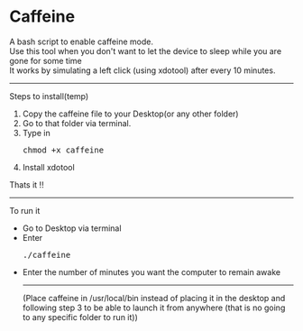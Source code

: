 # Caffeine
A bash script to enable caffeine mode.<br>
Use this tool when you don't want to let the device to sleep while you are gone for some time<br>
It works by simulating a left click (using xdotool) after every 10 minutes.<br>
<hr>
Steps to install(temp)
<ol>
<li>Copy the caffeine file to your Desktop(or any other folder)</li>
<li>Go to that folder via terminal.</li>
<li>Type in <pre>chmod +x caffeine</pre></li>
<li>Install xdotool</li>
</ol>
Thats it !!
<hr>
To run it
<ul>
  <li>Go to Desktop via terminal</li>
<li>Enter <pre>./caffeine</pre></li>
  <li>Enter the number of minutes you want the computer to remain awake</li>
<hr>
(Place caffeine in /usr/local/bin instead of placing it in the desktop and following step 3 to be able to launch it from anywhere (that is no going to any specific folder to run it))
